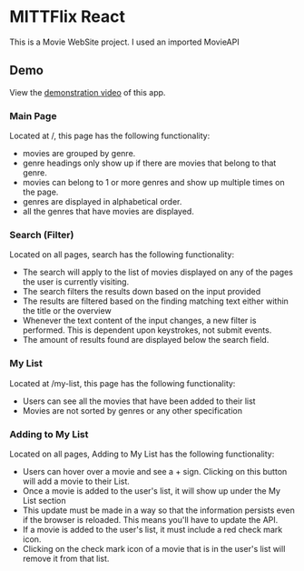 # MITTFlix React

This is a Movie WebSite project. I used an imported MovieAPI 

## Demo

View the [demonstration video](https://web.microsoftstream.com/video/4e29ef9a-e0fb-4d9f-aa29-6fefed732a7b) of this app.

### Main Page

Located at /, this page has the following functionality:

- movies are grouped by genre.
- genre headings only show up if there are movies that belong to that genre.
- movies can belong to 1 or more genres and show up multiple times on the page.
- genres are displayed in alphabetical order.
- all the genres that have movies are displayed.

### Search (Filter)

Located on all pages, search has the following functionality:

- The search will apply to the list of movies displayed on any of the pages the user is currently visiting.
- The search filters the results down based on the input provided
- The results are filtered based on the finding matching text either within the title or the overview
- Whenever the text content of the input changes, a new filter is performed. This is dependent upon keystrokes, not submit events.
- The amount of results found are displayed below the search field.

### My List

Located at /my-list, this page has the following functionality:

- Users can see all the movies that have been added to their list
- Movies are not sorted by genres or any other specification

### Adding to My List

Located on all pages, Adding to My List has the following functionality:

- Users can hover over a movie and see a + sign. Clicking on this button will add a movie to their List.
- Once a movie is added to the user's list, it will show up under the My List section
- This update must be made in a way so that the information persists even if the browser is reloaded. This means you'll have to update the API.
- If a movie is added to the user's list, it must include a red check mark icon.
- Clicking on the check mark icon of a movie that is in the user's list will remove it from that list.
